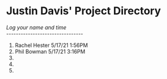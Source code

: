 # Justin Davis' Project Directory

*Log your name and time*
<br>--------------------------------</br>
1. Rachel Hester 5/17/21 1:56PM
2. Phil Bowman 5/17/21 3:16PM
3.
4.
5.
